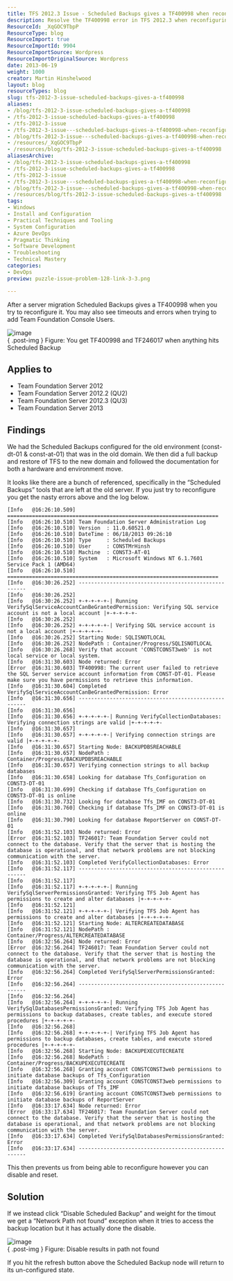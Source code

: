 ```yaml
---
title: TFS 2012.3 Issue - Scheduled Backups gives a TF400998 when reconfigured
description: Resolve the TF400998 error in TFS 2012.3 when reconfiguring Scheduled Backups after migration. Discover solutions to streamline your backup process!
ResourceId: _XqGOC9TbpP
ResourceType: blog
ResourceImport: true
ResourceImportId: 9904
ResourceImportSource: Wordpress
ResourceImportOriginalSource: Wordpress
date: 2013-06-19
weight: 1000
creator: Martin Hinshelwood
layout: blog
resourceTypes: blog
slug: tfs-2012-3-issue-scheduled-backups-gives-a-tf400998
aliases:
- /blog/tfs-2012-3-issue-scheduled-backups-gives-a-tf400998
- /tfs-2012-3-issue-scheduled-backups-gives-a-tf400998
- /tfs-2012-3-issue
- /tfs-2012-3-issue---scheduled-backups-gives-a-tf400998-when-reconfigured
- /blog/tfs-2012-3-issue---scheduled-backups-gives-a-tf400998-when-reconfigured
- /resources/_XqGOC9TbpP
- /resources/blog/tfs-2012-3-issue-scheduled-backups-gives-a-tf400998
aliasesArchive:
- /blog/tfs-2012-3-issue-scheduled-backups-gives-a-tf400998
- /tfs-2012-3-issue-scheduled-backups-gives-a-tf400998
- /tfs-2012-3-issue
- /tfs-2012-3-issue---scheduled-backups-gives-a-tf400998-when-reconfigured
- /blog/tfs-2012-3-issue---scheduled-backups-gives-a-tf400998-when-reconfigured
- /resources/blog/tfs-2012-3-issue-scheduled-backups-gives-a-tf400998
tags:
- Windows
- Install and Configuration
- Practical Techniques and Tooling
- System Configuration
- Azure DevOps
- Pragmatic Thinking
- Software Development
- Troubleshooting
- Technical Mastery
categories:
- DevOps
preview: puzzle-issue-problem-128-link-3-3.png

---
```

After a server migration Scheduled Backups gives a TF400998 when you try to reconfigure it. You may also see timeouts and errors when trying to add Team Foundation Console Users.

![image](images/image-1-1.png "image")  
{ .post-img }
Figure: You get TF400998 and TF246017 when anything hits Scheduled Backup

## Applies to

- Team Foundation Server 2012
- Team Foundation Server 2012.2 (QU2)
- Team Foundation Server 2012.3 (QU3)
- Team Foundation Server 2013

## Findings

We had the Scheduled Backups configured for the old environment (const-dt-01 & const-at-01) that was in the old domain. We then did a full backup and restore of TFS to the new domain and followed the documentation for both a hardware and environment move.

It looks like there are a bunch of referenced, specifically in the “Scheduled Backups” tools that are left at the old server. If you just try to reconfigure you get the nasty errors above and the log below.

```
[Info   @16:26:10.509] ====================================================================
[Info   @16:26:10.510] Team Foundation Server Administration Log
[Info   @16:26:10.510] Version  : 11.0.60521.0
[Info   @16:26:10.510] DateTime : 06/18/2013 09:26:10
[Info   @16:26:10.510] Type     : Scheduled Backups
[Info   @16:26:10.510] User     : CONSTMrHinsh
[Info   @16:26:10.510] Machine  : CONST3-AT-01
[Info   @16:26:10.510] System   : Microsoft Windows NT 6.1.7601 Service Pack 1 (AMD64)
[Info   @16:26:10.510] ====================================================================
[Info   @16:30:26.252] -----------------------------------------------------
[Info   @16:30:26.252]
[Info   @16:30:26.252] +-+-+-+-+-| Running VerifySqlServiceAccountCanBeGrantedPermission: Verifying SQL service account is not a local account |+-+-+-+-+-
[Info   @16:30:26.252]
[Info   @16:30:26.252] +-+-+-+-+-| Verifying SQL service account is not a local account |+-+-+-+-+-
[Info   @16:30:26.252] Starting Node: SQLISNOTLOCAL
[Info   @16:30:26.252] NodePath : Container/Progress/SQLISNOTLOCAL
[Info   @16:30:26.268] Verify that account 'CONSTCONST3web' is not local service or local system.
[Info   @16:31:30.603] Node returned: Error
[Error  @16:31:30.603] TF400998: The current user failed to retrieve the SQL Server service account information from CONST-DT-01. Please make sure you have permissions to retrieve this information.
[Info   @16:31:30.604] Completed VerifySqlServiceAccountCanBeGrantedPermission: Error
[Info   @16:31:30.656] -----------------------------------------------------
[Info   @16:31:30.656]
[Info   @16:31:30.656] +-+-+-+-+-| Running VerifyCollectionDatabases: Verifying connection strings are valid |+-+-+-+-+-
[Info   @16:31:30.657]
[Info   @16:31:30.657] +-+-+-+-+-| Verifying connection strings are valid |+-+-+-+-+-
[Info   @16:31:30.657] Starting Node: BACKUPDBSREACHABLE
[Info   @16:31:30.657] NodePath : Container/Progress/BACKUPDBSREACHABLE
[Info   @16:31:30.657] Verifying connection strings to all backup databases
[Info   @16:31:30.658] Looking for database Tfs_Configuration on CONST3-DT-01
[Info   @16:31:30.699] Checking if database Tfs_Configuration on CONST3-DT-01 is online
[Info   @16:31:30.732] Looking for database Tfs_IMF on CONST3-DT-01
[Info   @16:31:30.760] Checking if database Tfs_IMF on CONST3-DT-01 is online
[Info   @16:31:30.790] Looking for database ReportServer on CONST-DT-01
[Info   @16:31:52.103] Node returned: Error
[Error  @16:31:52.103] TF246017: Team Foundation Server could not connect to the database. Verify that the server that is hosting the database is operational, and that network problems are not blocking communication with the server.
[Info   @16:31:52.103] Completed VerifyCollectionDatabases: Error
[Info   @16:31:52.117] -----------------------------------------------------
[Info   @16:31:52.117]
[Info   @16:31:52.117] +-+-+-+-+-| Running VerifySqlServerPermissionsGranted: Verifying TFS Job Agent has permissions to create and alter databases |+-+-+-+-+-
[Info   @16:31:52.121]
[Info   @16:31:52.121] +-+-+-+-+-| Verifying TFS Job Agent has permissions to create and alter databases |+-+-+-+-+-
[Info   @16:31:52.121] Starting Node: ALTERCREATEDATABASE
[Info   @16:31:52.121] NodePath : Container/Progress/ALTERCREATEDATABASE
[Info   @16:32:56.264] Node returned: Error
[Error  @16:32:56.264] TF246017: Team Foundation Server could not connect to the database. Verify that the server that is hosting the database is operational, and that network problems are not blocking communication with the server.
[Info   @16:32:56.264] Completed VerifySqlServerPermissionsGranted: Error
[Info   @16:32:56.264] -----------------------------------------------------
[Info   @16:32:56.264]
[Info   @16:32:56.264] +-+-+-+-+-| Running VerifySqlDatabasesPermissionsGranted: Verifying TFS Job Agent has permissions to backup databases, create tables, and execute stored procedures |+-+-+-+-+-
[Info   @16:32:56.268]
[Info   @16:32:56.268] +-+-+-+-+-| Verifying TFS Job Agent has permissions to backup databases, create tables, and execute stored procedures |+-+-+-+-+-
[Info   @16:32:56.268] Starting Node: BACKUPEXECUTECREATE
[Info   @16:32:56.268] NodePath : Container/Progress/BACKUPEXECUTECREATE
[Info   @16:32:56.268] Granting account CONSTCONST3web permissions to initiate database backups of Tfs_Configuration
[Info   @16:32:56.309] Granting account CONSTCONST3web permissions to initiate database backups of Tfs_IMF
[Info   @16:32:56.619] Granting account CONSTCONST3web permissions to initiate database backups of ReportServer
[Info   @16:33:17.634] Node returned: Error
[Error  @16:33:17.634] TF246017: Team Foundation Server could not connect to the database. Verify that the server that is hosting the database is operational, and that network problems are not blocking communication with the server.
[Info   @16:33:17.634] Completed VerifySqlDatabasesPermissionsGranted: Error
[Info   @16:33:17.634] -----------------------------------------------------
```

This then prevents us from being able to reconfigure however you can disable and reset.

## Solution

If we instead click “Disable Scheduled Backup” and weight for the timout we get a “Network Path not found” exception when it tries to access the backup location but it has actually done the disable.

![image](images/image1-2-2.png "image")  
{ .post-img }
Figure: Disable results in path not found

If you hit the refresh button above the Scheduled Backup node will return to its un-configured state.
